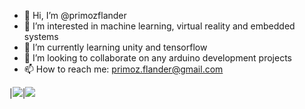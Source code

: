 - 👋 Hi, I’m @primozflander
- 👀 I’m interested in machine learning, virtual reality and embedded systems 
- 🌱 I’m currently learning unity and tensorflow 
- 💞️ I’m looking to collaborate on any arduino development projects
- 📫 How to reach me: primoz.flander@gmail.com
<!---
| . | . | . |
|-----|------|------|
I'm a electrical engineer focused on robotics, embedded systems and AI. 
-->

|![](https://github-profile-summary-cards.vercel.app/api/cards/stats?username=primozflander&theme=dracula)|![](https://github-profile-summary-cards.vercel.app/api/cards/repos-per-language?username=primozflander&theme=dracula)

[stats]: https://github-readme-stats.vercel.app/api?username=primozflander&show_icons=true&count_private=false&theme=radical&hide=issues,commits&hide_rank=true&custom_title=primoz's%20Stats
[hexapod]: https://hexapod.netlify.app/

<!---
[![Aeronology Github](https://img.shields.io/badge/Aeronology%20-Github(work)-orange.svg?logo=github&color=3CAC3B)](https://github.com/mithi-aeronology) [![Luxor Github](https://img.shields.io/badge/Luxor%20-Gitlab(work)-orange.svg?logo=gitlab&color=orange)](https://gitlab.com/mithi-luxor) [![Bare Minimum 3d](https://img.shields.io/badge/npm%20-BareMinimum%203d-orange.svg?logo=npm&color=ee5253)](https://github.com/mithi/bare-minimum-3d)
[![Epic React Exercises](https://img.shields.io/badge/Epic%20-React%20Exercises-orange.svg?logo=react&color=0abde3)](https://github.com/mithi/epic-react-exercises)
-->

<!---
- 👋 Hi, I’m @primozflander
- 👀 I’m interested in machine learning, virtual reality and embedded systems 
- 🌱 I’m currently learning unity and tensorflow 
- 💞️ I’m looking to collaborate on any arduino development projects
- 📫 How to reach me: primoz.flander@gmail.com

primozflander/primozflander is a ✨ special ✨ repository because its `README.md` (this file) appears on your GitHub profile.
You can click the Preview link to take a look at your changes.
--->
